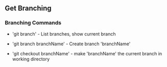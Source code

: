 ## Get Branching

### Branching Commands

* 'git branch' - List branches, show current branch

* 'git branch branchName' - Create branch 'branchName'

* 'git checkout branchName' - make 'branchName' the current branch in working directory
